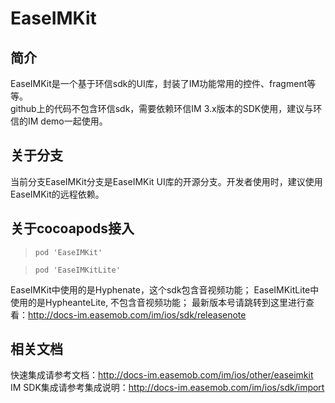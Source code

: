 # EaseIMKit

## 简介
EaseIMKit是一个基于环信sdk的UI库，封装了IM功能常用的控件、fragment等等。</br>
github上的代码不包含环信sdk，需要依赖环信IM 3.x版本的SDK使用，建议与环信的IM demo一起使用。

## 关于分支
当前分支EaseIMKit分支是EaseIMKit UI库的开源分支。开发者使用时，建议使用EaseIMKit的远程依赖。

## 关于cocoapods接入 
>```
>pod 'EaseIMKit'
>```

>```
>pod 'EaseIMKitLite'
>```

EaseIMKit中使用的是Hyphenate，这个sdk包含音视频功能；
EaseIMKitLite中使用的是HypheanteLite, 不包含音视频功能；
最新版本号请跳转到这里进行查看：http://docs-im.easemob.com/im/ios/sdk/releasenote

## 相关文档
快速集成请参考文档：http://docs-im.easemob.com/im/ios/other/easeimkit</br>
IM SDK集成请参考集成说明：http://docs-im.easemob.com/im/ios/sdk/import
